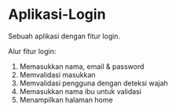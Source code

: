 # Aplikasi-Login
Sebuah aplikasi dengan fitur login.

Alur fitur login:
1. Memasukkan nama, email & password
2. Memvalidasi masukkan
3. Memvalidasi pengguna dengan deteksi wajah
4. Memasukkan nama ibu untuk validasi
5. Menampilkan halaman home
